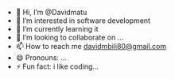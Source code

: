 - 👋 Hi, I’m @Davidmatu
- 👀 I’m interested in software development
- 🌱 I’m currently learning it
- 💞️ I’m looking to collaborate on ...
- 📫 How to reach me davidmbili80@gmail.com
- 😄 Pronouns: ...
- ⚡ Fun fact: i like coding...

<!---
Davidmatu/Davidmatu is a ✨ special ✨ repository because its `README.md` (this file) appears on your GitHub profile.
You can click the Preview link to take a look at your changes.
--->
